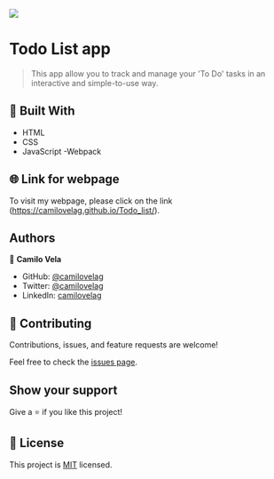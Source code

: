 ![](https://img.shields.io/badge/Microverse-blueviolet)

# Todo List app

> This app allow you to track and manage your 'To Do' tasks in an interactive and simple-to-use way.


## 🧰 Built With

- HTML
- CSS
- JavaScript
-Webpack

## 🌐 Link for webpage

To visit my webpage, please click on the link (https://camilovelag.github.io/Todo_list/).

## Authors

👤 **Camilo Vela**

- GitHub: [@camilovelag](https://github.com/camilovelag)
- Twitter: [@camilovelag](https://twitter.com/camilovelag)
- LinkedIn: [camilovelag](https://linkedin.com/in/camilovelag)


## 🤝 Contributing

Contributions, issues, and feature requests are welcome!

Feel free to check the [issues page](../../issues/).

## Show your support

Give a ⭐️ if you like this project!

## 📝 License

This project is [MIT](./MIT.md) licensed.
